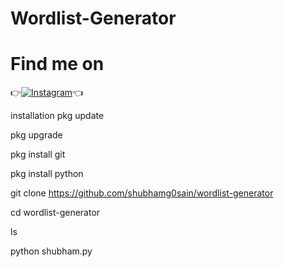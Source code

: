 # Wordlist-Generator

# Find me on 
👉[![Instagram](https://img.shields.io/badge/INSTAGRAM-FOLLOW-red?style=for-the-badge&logo=instagram)](https://www.instagram.com/shubham_g0sain/)👈


installation
pkg update

pkg upgrade

pkg install git

pkg install python

git clone https://github.com/shubhamg0sain/wordlist-generator

cd wordlist-generator

ls

python shubham.py
